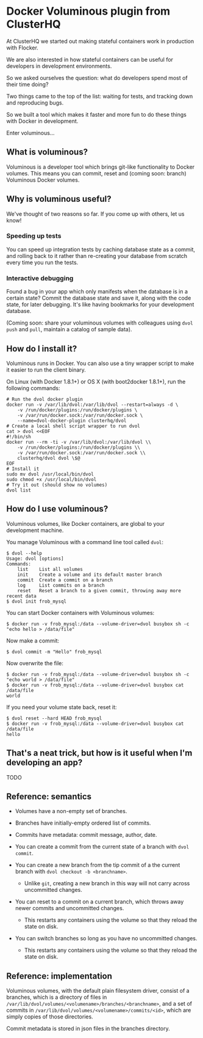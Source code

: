 # Docker Voluminous plugin from ClusterHQ

At ClusterHQ we started out making stateful containers work in production with Flocker.

We are also interested in how stateful containers can be useful for developers in development environments.

So we asked ourselves the question: what do developers spend most of their time doing?

Two things came to the top of the list: waiting for tests, and tracking down and reproducing bugs.

So we built a tool which makes it faster and more fun to do these things with Docker in development.

Enter voluminous...

## What is voluminous?

Voluminous is a developer tool which brings git-like functionality to Docker volumes.
This means you can commit, reset and (coming soon: branch) Voluminous Docker volumes.

## Why is voluminous useful?

We've thought of two reasons so far.
If you come up with others, let us know!

### Speeding up tests

You can speed up integration tests by caching database state as a commit, and rolling back to it rather than re-creating your database from scratch every time you run the tests.

### Interactive debugging

Found a bug in your app which only manifests when the database is in a certain state?
Commit the database state and save it, along with the code state, for later debugging.
It's like having bookmarks for your development database.

(Coming soon: share your voluminous volumes with colleagues using `dvol push` and `pull`, maintain a catalog of sample data).

## How do I install it?

Voluminous runs in Docker.
You can also use a tiny wrapper script to make it easier to run the client binary.

On Linux (with Docker 1.8.1+) or OS X (with boot2docker 1.8.1+), run the following commands:

```
# Run the dvol docker plugin
docker run -v /var/lib/dvol:/var/lib/dvol --restart=always -d \
    -v /run/docker/plugins:/run/docker/plugins \
    -v /var/run/docker.sock:/var/run/docker.sock \
    --name=dvol-docker-plugin clusterhq/dvol
# Create a local shell script wrapper to run dvol
cat > dvol <<EOF
#!/bin/sh
docker run --rm -ti -v /var/lib/dvol:/var/lib/dvol \\
    -v /run/docker/plugins:/run/docker/plugins \\
    -v /var/run/docker.sock:/var/run/docker.sock \\
    clusterhq/dvol dvol \$@
EOF
# Install it
sudo mv dvol /usr/local/bin/dvol
sudo chmod +x /usr/local/bin/dvol
# Try it out (should show no volumes)
dvol list
```

## How do I use voluminous?

Voluminous volumes, like Docker containers, are global to your development machine.

You manage Voluminous with a command line tool called `dvol`:

```
$ dvol --help
Usage: dvol [options]
Commands:
    list    List all volumes
    init    Create a volume and its default master branch
    commit  Create a commit on a branch
    log     List commits on a branch
    reset   Reset a branch to a given commit, throwing away more recent data
$ dvol init frob_mysql
```

You can start Docker containers with Voluminous volumes:

```
$ docker run -v frob_mysql:/data --volume-driver=dvol busybox sh -c "echo hello > /data/file"
```

Now make a commit:

```
$ dvol commit -m "Hello" frob_mysql
```

Now overwrite the file:

```
$ docker run -v frob_mysql:/data --volume-driver=dvol busybox sh -c "echo world > /data/file"
$ docker run -v frob_mysql:/data --volume-driver=dvol busybox cat /data/file
world
```

If you need your volume state back, reset it:

```
$ dvol reset --hard HEAD frob_mysql
$ docker run -v frob_mysql:/data --volume-driver=dvol busybox cat /data/file
hello
```

## That's a neat trick, but how is it useful when I'm developing an app?

TODO

## Reference: semantics

* Volumes have a non-empty set of branches.
* Branches have initially-empty ordered list of commits.
* Commits have metadata: commit message, author, date.

* You can create a commit from the current state of a branch with `dvol commit`.
* You can create a new branch from the tip commit of a the current branch with `dvol checkout -b <branchname>`.

    * Unlike `git`, creating a new branch in this way will not carry across uncommitted changes.
* You can reset to a commit on a current branch, which throws away newer commits and uncommitted changes.
    * This restarts any containers using the volume so that they reload the state on disk.
* You can switch branches so long as you have no uncommitted changes.
    * This restarts any containers using the volume so that they reload the state on disk.

## Reference: implementation

Voluminous volumes, with the default plain filesystem driver, consist of a branches, which is a directory of files in `/var/lib/dvol/volumes/<volumename>/branches/<branchname>`, and a set of commits in `/var/lib/dvol/volumes/<volumename>/commits/<id>`, which are simply copies of those directories.

Commit metadata is stored in json files in the branches directory.
